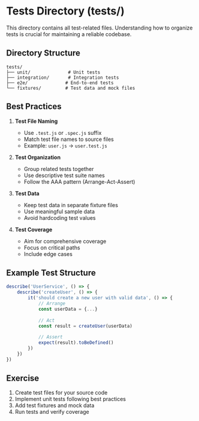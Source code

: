 # Tests Directory (tests/)

This directory contains all test-related files. Understanding how to organize tests is crucial for maintaining a reliable codebase.

## Directory Structure

```
tests/
├── unit/              # Unit tests
├── integration/       # Integration tests
├── e2e/              # End-to-end tests
└── fixtures/         # Test data and mock files
```

## Best Practices

1. **Test File Naming**
   - Use `.test.js` or `.spec.js` suffix
   - Match test file names to source files
   - Example: `user.js` → `user.test.js`

2. **Test Organization**
   - Group related tests together
   - Use descriptive test suite names
   - Follow the AAA pattern (Arrange-Act-Assert)

3. **Test Data**
   - Keep test data in separate fixture files
   - Use meaningful sample data
   - Avoid hardcoding test values

4. **Test Coverage**
   - Aim for comprehensive coverage
   - Focus on critical paths
   - Include edge cases

## Example Test Structure

```javascript
describe('UserService', () => {
    describe('createUser', () => {
        it('should create a new user with valid data', () => {
            // Arrange
            const userData = {...}
            
            // Act
            const result = createUser(userData)
            
            // Assert
            expect(result).toBeDefined()
        })
    })
})
```

## Exercise

1. Create test files for your source code
2. Implement unit tests following best practices
3. Add test fixtures and mock data
4. Run tests and verify coverage